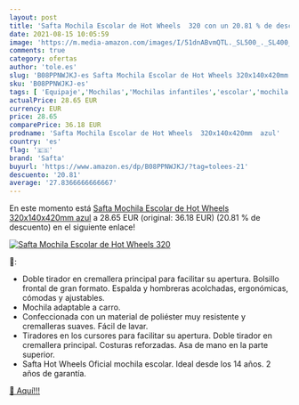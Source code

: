 ```yaml
---
layout: post
title: 'Safta Mochila Escolar de Hot Wheels  320 con un 20.81 % de descuento'
date: 2021-08-15 10:05:59
image: 'https://m.media-amazon.com/images/I/51dnABvmQTL._SL500_._SL400_.jpg'
comments: true
category: ofertas
author: 'tole.es'
slug: 'B08PPNWJKJ-es Safta Mochila Escolar de Hot Wheels 320x140x420mm azul'
sku: 'B08PPNWJKJ-es'
tags: [ 'Equipaje','Mochilas','Mochilas infantiles','escolar','mochila','safta', ]
actualPrice: 28.65 EUR
currency: EUR
price: 28.65
comparePrice: 36.18 EUR
prodname: 'Safta Mochila Escolar de Hot Wheels  320x140x420mm  azul'
country: 'es'
flag: '🇪🇸'
brand: 'Safta'
buyurl: 'https://www.amazon.es/dp/B08PPNWJKJ/?tag=tolees-21'
descuento: '20.81'
average: '27.8366666666667'
---
```


En este momento está [Safta Mochila Escolar de Hot Wheels  320x140x420mm  azul](https://www.amazon.es/dp/B08PPNWJKJ/?tag=tolees-21) a 28.65 EUR (original: 36.18 EUR) (20.81 %  de descuento) en el siguiente enlace!

[![Safta Mochila Escolar de Hot Wheels  320](https://m.media-amazon.com/images/I/51dnABvmQTL._SL500_._SL400_.jpg)](https://www.amazon.es/dp/B08PPNWJKJ/?tag=tolees-21)

🔎:

- Doble tirador en cremallera principal para facilitar su apertura. Bolsillo frontal de gran formato. Espalda y hombreras acolchadas, ergonómicas, cómodas y ajustables.
- Mochila adaptable a carro.
- Confeccionada con un material de poliéster muy resistente y cremalleras suaves. Fácil de lavar.
- Tiradores en los cursores para facilitar su apertura. Doble tirador en cremallera principal. Costuras reforzadas. Asa de mano en la parte superior.
- Safta Hot Wheels Oficial mochila escolar. Ideal desde los 14 años. 2 años de garantía.

[🛒 Aquí!!!](https://www.amazon.es/dp/B08PPNWJKJ/?tag=tolees-21)
